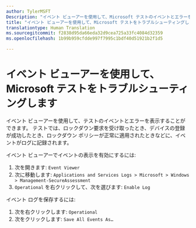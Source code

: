 ```yaml
---
author: TylerMSFT
Description: "イベント ビューアーを使用して、Microsoft テストのイベントとエラーをトラブルシューティングします。"
title: "イベント ビューアーを使用して、Microsoft テストをトラブルシューティングします。"
translationtype: Human Translation
ms.sourcegitcommit: f2838d95da66eda32d9cea725a33fc4084d32359
ms.openlocfilehash: 1b99b959cfdde997f7995c1bdf40d51921b2f1d5

---
```


# イベント ビューアーを使用して、Microsoft テストをトラブルシューティングします

イベント ビューアーを使用して、テストのイベントとエラーを表示することができます。 テストでは、ロックダウン要求を受け取ったとき、デバイスの登録が成功したとき、ロックダウン ポリシーが正常に適用されたときなどに、イベントがログに記録されます。

イベント ビューアーでイベントの表示を有効にするには:
1. 次を開きます:  `Event Viewer`
2. 次に移動します:  `Applications and Services Logs > Microsoft > Windows > Management-SecureAssessment`
3. `Operational` を右クリックして、次を選びます:  `Enable Log`

イベント ログを保存するには:
1. 次を右クリックします:  `Operational`
2. 次をクリックします:  `Save All Events As…`



<!--HONumber=Aug16_HO3-->


